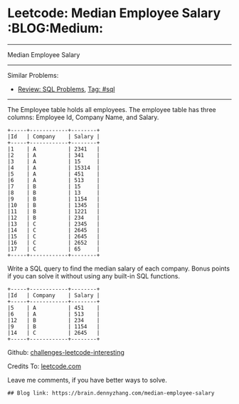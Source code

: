 # Leetcode: Median Employee Salary     :BLOG:Medium:


---

Median Employee Salary  

---

Similar Problems:  
-   [Review: SQL Problems](https://brain.dennyzhang.com/review-sql), [Tag: #sql](https://brain.dennyzhang.com/tag/sql)

---

The Employee table holds all employees. The employee table has three columns: Employee Id, Company Name, and Salary.  

    +-----+------------+--------+
    |Id   | Company    | Salary |
    +-----+------------+--------+
    |1    | A          | 2341   |
    |2    | A          | 341    |
    |3    | A          | 15     |
    |4    | A          | 15314  |
    |5    | A          | 451    |
    |6    | A          | 513    |
    |7    | B          | 15     |
    |8    | B          | 13     |
    |9    | B          | 1154   |
    |10   | B          | 1345   |
    |11   | B          | 1221   |
    |12   | B          | 234    |
    |13   | C          | 2345   |
    |14   | C          | 2645   |
    |15   | C          | 2645   |
    |16   | C          | 2652   |
    |17   | C          | 65     |
    +-----+------------+--------+

Write a SQL query to find the median salary of each company. Bonus points if you can solve it without using any built-in SQL functions.  

    +-----+------------+--------+
    |Id   | Company    | Salary |
    +-----+------------+--------+
    |5    | A          | 451    |
    |6    | A          | 513    |
    |12   | B          | 234    |
    |9    | B          | 1154   |
    |14   | C          | 2645   |
    +-----+------------+--------+

Github: [challenges-leetcode-interesting](https://github.com/DennyZhang/challenges-leetcode-interesting/tree/master/median-employee-salary)  

Credits To: [leetcode.com](https://leetcode.com/problems/median-employee-salary/description/)  

Leave me comments, if you have better ways to solve.  

    ## Blog link: https://brain.dennyzhang.com/median-employee-salary
